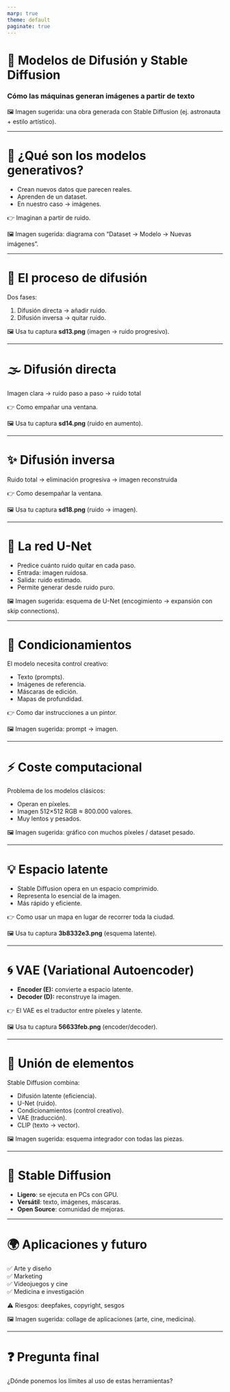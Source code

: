 ```yaml
---
marp: true
theme: default
paginate: true
---
```


# 🌌 Modelos de Difusión y Stable Diffusion
### Cómo las máquinas generan imágenes a partir de texto

<!--
Notas:
Imagina pedir a una IA: “Dibuja un perro astronauta al estilo Van Gogh”.  
Y la IA lo crea desde ruido puro.  
Eso es lo que vamos a explicar hoy: los modelos de difusión y cómo Stable Diffusion lo hace posible.
-->

🖼️ Imagen sugerida: una obra generada con Stable Diffusion (ej. astronauta + estilo artístico).  

---

# 🤖 ¿Qué son los modelos generativos?
- Crean nuevos datos que parecen reales.  
- Aprenden de un dataset.  
- En nuestro caso → imágenes.  

👉 Imaginan a partir de ruido.

<!--
Notas:
Los modelos generativos no se limitan a reconocer patrones: crean ejemplos nuevos.  
Stable Diffusion pertenece a esta familia.
-->

🖼️ Imagen sugerida: diagrama con “Dataset → Modelo → Nuevas imágenes”.

---

# 🔄 El proceso de difusión
Dos fases:  
1. Difusión directa → añadir ruido.  
2. Difusión inversa → quitar ruido.

<!--
Notas:
La clave es un proceso en dos fases: destruir (añadiendo ruido) y reconstruir (quitando ruido).
-->

🖼️ Usa tu captura **sd13.png** (imagen → ruido progresivo).

---

# 🌫️ Difusión directa
Imagen clara → ruido paso a paso → ruido total  

👉 Como empañar una ventana.

<!--
Notas:
Primera fase: añadir ruido gaussiano progresivamente hasta que la imagen queda irreconocible.
-->

🖼️ Usa tu captura **sd14.png** (ruido en aumento).  

---

# ✨ Difusión inversa
Ruido total → eliminación progresiva → imagen reconstruida  

👉 Como desempañar la ventana.

<!--
Notas:
La parte difícil: aprender a quitar el ruido paso a paso.  
Aquí entra la U-Net.
-->

🖼️ Usa tu captura **sd18.png** (ruido → imagen).  

---

# 🧠 La red U-Net
- Predice cuánto ruido quitar en cada paso.  
- Entrada: imagen ruidosa.  
- Salida: ruido estimado.  
- Permite generar desde ruido puro.

<!--
Notas:
La U-Net es la red central: su arquitectura en forma de U extrae y reconstruye características, prediciendo el ruido.
-->

🖼️ Imagen sugerida: esquema de U-Net (encogimiento → expansión con skip connections).  

---

# 🎨 Condicionamientos
El modelo necesita control creativo:  
- Texto (prompts).  
- Imágenes de referencia.  
- Máscaras de edición.  
- Mapas de profundidad.

👉 Como dar instrucciones a un pintor.

<!--
Notas:
Los condicionamientos guían el proceso.  
CLIP transforma el texto en vectores que guían a la U-Net.
-->

🖼️ Imagen sugerida: prompt → imagen.  

---

# ⚡ Coste computacional
Problema de los modelos clásicos:  
- Operan en píxeles.  
- Imagen 512×512 RGB ≈ 800.000 valores.  
- Muy lentos y pesados.

<!--
Notas:
Trabajar en píxeles hacía los modelos lentísimos e inviables para usuarios comunes.
-->

🖼️ Imagen sugerida: gráfico con muchos píxeles / dataset pesado.  

---

# 💡 Espacio latente
- Stable Diffusion opera en un espacio comprimido.  
- Representa lo esencial de la imagen.  
- Más rápido y eficiente.

👉 Como usar un mapa en lugar de recorrer toda la ciudad.

<!--
Notas:
El espacio latente reduce el problema a menos dimensiones sin perder lo importante.
-->

🖼️ Usa tu captura **3b8332e3.png** (esquema latente).  

---

# 🌀 VAE (Variational Autoencoder)
- **Encoder (E):** convierte a espacio latente.  
- **Decoder (D):** reconstruye la imagen.  

👉 El VAE es el traductor entre píxeles y latente.

<!--
Notas:
El VAE hace posible trabajar en latente.  
Encoder → comprime.  
Decoder → reconstruye.
-->

🖼️ Usa tu captura **56633feb.png** (encoder/decoder).  

---

# 🔗 Unión de elementos
Stable Diffusion combina:  
- Difusión latente (eficiencia).  
- U-Net (ruido).  
- Condicionamientos (control creativo).  
- VAE (traducción).  
- CLIP (texto → vector).  

<!--
Notas:
La fuerza de Stable Diffusion está en juntar todas estas piezas.  
Así se logra un modelo ligero, potente y abierto.
-->

🖼️ Imagen sugerida: esquema integrador con todas las piezas.  

---

# 🚀 Stable Diffusion
- **Ligero**: se ejecuta en PCs con GPU.  
- **Versátil**: texto, imágenes, máscaras.  
- **Open Source**: comunidad de mejoras.  

---

# 🌍 Aplicaciones y futuro
✅ Arte y diseño  
✅ Marketing  
✅ Videojuegos y cine  
✅ Medicina e investigación  

⚠️ Riesgos: deepfakes, copyright, sesgos  

<!--
Notas:
Aquí puedes abrir debate sobre riesgos y futuro multimodal: texto + imagen + audio + vídeo.
-->

🖼️ Imagen sugerida: collage de aplicaciones (arte, cine, medicina).  

---

# ❓ Pregunta final
¿Dónde ponemos los límites al uso de estas herramientas?

<!--
Notas:
Cierra con una pregunta abierta para fomentar reflexión y debate.
-->

